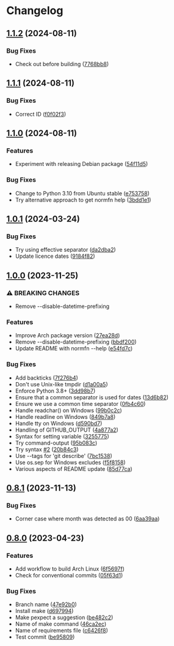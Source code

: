 # Changelog

## [1.1.2](https://github.com/andrewferrier/normfn/compare/v1.1.1...v1.1.2) (2024-08-11)


### Bug Fixes

* Check out before building ([7768bb8](https://github.com/andrewferrier/normfn/commit/7768bb8d769e4a6cb68cc12a3062d93f74ef5f4d))

## [1.1.1](https://github.com/andrewferrier/normfn/compare/v1.1.0...v1.1.1) (2024-08-11)


### Bug Fixes

* Correct ID ([f0f02f3](https://github.com/andrewferrier/normfn/commit/f0f02f30df174bbd4b3f9e936f9902ee4ae09570))

## [1.1.0](https://github.com/andrewferrier/normfn/compare/1.0.1...v1.1.0) (2024-08-11)


### Features

* Experiment with releasing Debian package ([54f11d5](https://github.com/andrewferrier/normfn/commit/54f11d5936a60f782fa514ae72bd3bfb5b4f7b5e))


### Bug Fixes

* Change to Python 3.10 from Ubuntu stable ([e753758](https://github.com/andrewferrier/normfn/commit/e753758ee4f4e2154ba9012ce02036cb55e08646))
* Try alternative approach to get normfn help ([3bdd1e1](https://github.com/andrewferrier/normfn/commit/3bdd1e106cfe6c7afb1e6dd75b58dc33b9c7a04b))

## [1.0.1](https://github.com/andrewferrier/normfn/compare/1.0.0...1.0.1) (2024-03-24)


### Bug Fixes

* Try using effective separator ([da2dba2](https://github.com/andrewferrier/normfn/commit/da2dba28da693037d1e417ed2dc99a46aef5de44))
* Update licence dates ([9184f82](https://github.com/andrewferrier/normfn/commit/9184f82124e0c595be4c9ebd1021939a3ac846b2))

## [1.0.0](https://github.com/andrewferrier/normfn/compare/0.8.1...1.0.0) (2023-11-25)


### ⚠ BREAKING CHANGES

* Remove --disable-datetime-prefixing

### Features

* Improve Arch package version ([27ea28d](https://github.com/andrewferrier/normfn/commit/27ea28db24eb4e49b6c5022d3979bbeb0be2d8a3))
* Remove --disable-datetime-prefixing ([bbdf200](https://github.com/andrewferrier/normfn/commit/bbdf200c3ec8e45aaff6414d229129b37bde228d))
* Update README with normfn --help ([e54fd7c](https://github.com/andrewferrier/normfn/commit/e54fd7ccf33024ff7ab9cb5987d0f72ed4678402))


### Bug Fixes

* Add backticks ([7f276b4](https://github.com/andrewferrier/normfn/commit/7f276b4d287bd6e09269eed73623824d5b98cbe0))
* Don't use Unix-like tmpdir ([d1a00a5](https://github.com/andrewferrier/normfn/commit/d1a00a52f7d552db61477ec84e01b75aba9c4f43))
* Enforce Python 3.8+ ([3dd98b7](https://github.com/andrewferrier/normfn/commit/3dd98b77aa0a73665f66cf57eb3c11a988cd1563))
* Ensure that a common separator is used for dates ([13d6b82](https://github.com/andrewferrier/normfn/commit/13d6b82fa1f07ab8183ace7926264f542dde2991))
* Ensure we use a common time separator ([0fb4c60](https://github.com/andrewferrier/normfn/commit/0fb4c6018460aca4b58444d5059600c6ca8a5fe1))
* Handle readchar() on Windows ([99b0c2c](https://github.com/andrewferrier/normfn/commit/99b0c2c94ae12eb896890abb3b2f7a80d55e1d0f))
* Handle readline on Windows ([849b7a8](https://github.com/andrewferrier/normfn/commit/849b7a8bdfc6338b24fec96f4bc5331dc8246b7a))
* Handle tty on Windows ([d590bd7](https://github.com/andrewferrier/normfn/commit/d590bd7b405c8bfbb94938f247be2d92c6e6a1eb))
* Handling of GITHUB_OUTPUT ([4a877a2](https://github.com/andrewferrier/normfn/commit/4a877a2c9a25b5ff68570b36a809eec63f44df18))
* Syntax for setting variable ([3255775](https://github.com/andrewferrier/normfn/commit/325577536ba7927166d486bfdd8adfa3e2a54dd4))
* Try command-output ([95b083c](https://github.com/andrewferrier/normfn/commit/95b083cc8e229f745b6363530e2cfb6b8618678c))
* Try syntax [#2](https://github.com/andrewferrier/normfn/issues/2) ([20b84c3](https://github.com/andrewferrier/normfn/commit/20b84c3dc7e31dd0ee2e16a8daf7c348bc3a76b0))
* Use --tags for 'git describe' ([7bc1538](https://github.com/andrewferrier/normfn/commit/7bc15381c73bac4682a99ef40b5c4af789d53d7d))
* Use os.sep for Windows excludes ([f5f8158](https://github.com/andrewferrier/normfn/commit/f5f8158b0df261866737487e14a8eacceeec38a9))
* Various aspects of README update ([85d77ca](https://github.com/andrewferrier/normfn/commit/85d77ca33dfc699ad0aac3477649f50a6f99cb95))

## [0.8.1](https://github.com/andrewferrier/normfn/compare/0.8.0...0.8.1) (2023-11-13)


### Bug Fixes

* Corner case where month was detected as 00 ([6aa39aa](https://github.com/andrewferrier/normfn/commit/6aa39aaf3e25bfd076c1cc81fa2b501a07fd51fa))

## [0.8.0](https://github.com/andrewferrier/normfn/compare/0.7.2...0.8.0) (2023-04-23)


### Features

* Add workflow to build Arch Linux ([6f5697f](https://github.com/andrewferrier/normfn/commit/6f5697fb8b4477bac2b51b4f933632725a558102))
* Check for conventional commits ([05f63d1](https://github.com/andrewferrier/normfn/commit/05f63d19cd5ba17a6db935695931d83d21d4c290))


### Bug Fixes

* Branch name ([47e92b0](https://github.com/andrewferrier/normfn/commit/47e92b0df19d6a45c8145f4670696c811b86d7b9))
* Install make ([d697994](https://github.com/andrewferrier/normfn/commit/d69799483f24eb004054f38e6703400092d67d97))
* Make pexpect a suggestion ([be482c2](https://github.com/andrewferrier/normfn/commit/be482c204cb96c10358922c90226f5c00ca17be9))
* Name of make command ([46ca2ec](https://github.com/andrewferrier/normfn/commit/46ca2ec5cb361b15ed15e1518e2aae84185500c4))
* Name of requirements file ([c6426f8](https://github.com/andrewferrier/normfn/commit/c6426f80cc2e82224e0677b5e3b80bf04812e787))
* Test commit ([be95809](https://github.com/andrewferrier/normfn/commit/be958099009b91d38dad4119476c338c3ed86e6d))
